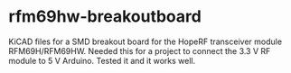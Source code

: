 # rfm69hw-breakoutboard
KiCAD files for a SMD breakout board for the HopeRF transceiver module RFM69H/RFM69HW.
Needed this for a project to connect the 3.3 V RF module to 5 V Arduino.
Tested it and it works well.
